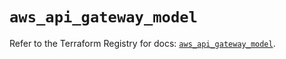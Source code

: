 # `aws_api_gateway_model`

Refer to the Terraform Registry for docs: [`aws_api_gateway_model`](https://registry.terraform.io/providers/hashicorp/aws/5.43.0/docs/resources/api_gateway_model).
